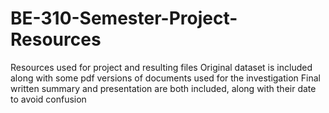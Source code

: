 # BE-310-Semester-Project-Resources
Resources used for project and resulting files
Original dataset is included along with some pdf versions of documents used for the investigation
Final written summary and presentation are both included, along with their date to avoid confusion
